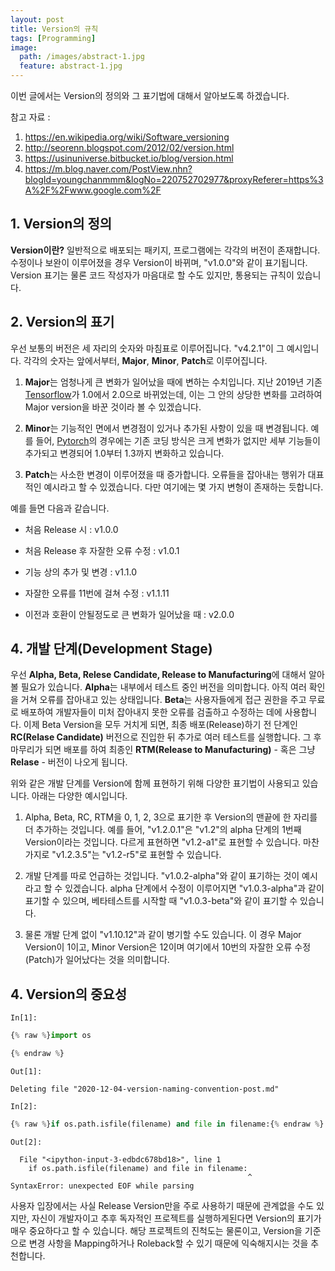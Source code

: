 ```yaml
---
layout: post
title: Version의 규칙
tags: [Programming]
image:
  path: /images/abstract-1.jpg
  feature: abstract-1.jpg
---
```


이번 글에서는 Version의 정의와 그 표기법에 대해서 알아보도록 하겠습니다.

참고 자료 :
1. https://en.wikipedia.org/wiki/Software_versioning
2. http://seorenn.blogspot.com/2012/02/version.html
3. https://usinuniverse.bitbucket.io/blog/version.html
4. https://m.blog.naver.com/PostView.nhn?blogId=youngchanmmm&logNo=220752702977&proxyReferer=https%3A%2F%2Fwww.google.com%2F

## 1. Version의 정의

**Version이란?** 일반적으로 배포되는 패키지, 프로그램에는 각각의 버전이 존재합니다. 수정이나 보완이 이루어졌을 경우 Version이 바뀌며, "v1.0.0"와 같이 표기됩니다. Version 표기는 물론 코드 작성자가 마음대로 할 수도 있지만, 통용되는 규칙이 있습니다.

## 2. Version의 표기

우선 보통의 버전은 세 자리의 숫자와 마침표로 이루어집니다. "v4.2.1"이 그 예시입니다. 각각의 숫자는 앞에서부터, **Major**, **Minor**, **Patch**로 이루어집니다. 

1) **Major**는 엄청나게 큰 변화가 일어났을 때에 변하는 수치입니다. 지난 2019년 기존 [Tensorflow](https://www.tensorflow.org/?hl=ko)가 1.0에서 2.0으로 바뀌었는데, 이는 그 안의 상당한 변화를 고려하여 Major version을 바꾼 것이라 볼 수 있겠습니다.

2) **Minor**는 기능적인 면에서 변경점이 있거나 추가된 사항이 있을 때 변경됩니다. 예를 들어, [Pytorch](https://pytorch.org/)의 경우에는 기존 코딩 방식은 크게 변화가 없지만 세부 기능들이 추가되고 변경되어 1.0부터 1.3까지 변화하고 있습니다.

3) **Patch**는 사소한 변경이 이루어졌을 때 증가합니다. 오류들을 잡아내는 행위가 대표적인 예시라고 할 수 있겠습니다. 다만 여기에는 몇 가지 변형이 존재하는 듯합니다.

예를 들면 다음과 같습니다.
* 처음 Release 시 : v1.0.0

* 처음 Release 후 자잘한 오류 수정 : v1.0.1

* 기능 상의 추가 및 변경 : v1.1.0

* 자잘한 오류를 11번에 걸쳐 수정 : v1.1.11

* 이전과 호환이 안될정도로 큰 변화가 일어났을 때 : v2.0.0

## 4. 개발 단계(Development Stage)

우선 **Alpha, Beta, Relese Candidate, Release to Manufacturing**에 대해서 알아볼 필요가 있습니다. **Alpha**는 내부에서 테스트 중인 버전을 의미합니다. 아직 여러 확인을 거쳐 오류를 잡아내고 있는 상태입니다. **Beta**는 사용자들에게 접근 권한을 주고 무료로 배포하여 개발자들이 미처 잡아내지 못한 오류를 검출하고 수정하는 데에 사용합니다. 이제 Beta Version을 모두 거치게 되면, 최종 배포(Release)하기 전 단계인 **RC(Relase Candidate)** 버전으로 진입한 뒤 추가로 여러 테스트를 실행합니다. 그 후 마무리가 되면 배포를 하여 최종인 **RTM(Release to Manufacturing)** - 혹은 그냥 **Relase** - 버전이 나오게 됩니다.

위와 같은 개발 단계를 Version에 함께 표현하기 위해 다양한 표기법이 사용되고 있습니다. 아래는 다양한 예시입니다.

1) Alpha, Beta, RC, RTM을 0, 1, 2, 3으로 표기한 후 Version의 맨끝에 한 자리를 더 추가하는 것입니다. 예를 들어, "v1.2.0.1"은 "v1.2"의 alpha 단계의 1번째 Version이라는 것입니다. 다르게 표현하면 "v1.2-a1"로 표현할 수 있습니다. 마찬가지로 "v1.2.3.5"는 "v1.2-r5"로 표현할 수 있습니다.

2) 개발 단계를 따로 언급하는 것입니다. "v1.0.2-alpha"와 같이 표기하는 것이 예시라고 할 수 있겠습니다. alpha 단계에서 수정이 이루어지면 "v1.0.3-alpha"과 같이 표기할 수 있으며, 베타테스트를 시작할 때 "v1.0.3-beta"와 같이 표기할 수 있습니다.

3) 물론 개발 단계 없이 "v1.10.12"과 같이 병기할 수도 있습니다. 이 경우 Major Version이 1이고, Minor Version은 12이며 여기에서 10번의 자잘한 오류 수정(Patch)가 일어났다는 것을 의미합니다.

## 4. Version의 중요성

`In[1]:`
```python
{% raw %}import os

{% endraw %}
```
`Out[1]:`

    Deleting file "2020-12-04-version-naming-convention-post.md"
    

`In[2]:`
```python
{% raw %}if os.path.isfile(filename) and file in filename:{% endraw %}
```
`Out[2]:`


      File "<ipython-input-3-edbdc678bd18>", line 1
        if os.path.isfile(filename) and file in filename:
                                                         ^
    SyntaxError: unexpected EOF while parsing
    


사용자 입장에서는 사실 Release Version만을 주로 사용하기 때문에 관계없을 수도 있지만, 자신이 개발자이고 추후 독자적인 프로젝트를 실행하게된다면 Version의 표기가 매우 중요하다고 할 수 있습니다. 해당 프로젝트의 진척도는 물론이고, Version을 기준으로 변경 사항을 Mapping하거나 Roleback할 수 있기 때문에 익숙해지시는 것을 추천합니다.
